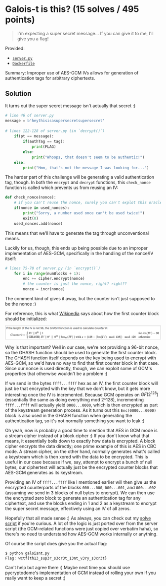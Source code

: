 # Galois-t is this? (15 solves / 495 points)

> I'm expecting a super secret message... If you can give it to me, I'll give you a flag!

Provided:
- [`server.py`](provided/server.py)
- [`Dockerfile`](provided/Dockerfile)

Summary: Improper use of AES-GCM IVs allows for generation of authentication tags for arbitrary ciphertexts.

## Solution

It turns out the super secret message isn't actually that secret :)

```python
# line 46 of server.py
message = b'heythisisasupersecretsupersecret'

# lines 122-128 of server.py (in `decrypt()`)
    if(pt == message):
        if(authTag == tag):
            print(FLAG)
        else:
            print("Whoops, that doesn't seem to be authentic!")
    else:
        print("Hmm, that's not the message I was looking for...")
```

The harder part of this challenge will be generating a valid authentication tag, though.
In both the `encrypt` and `decrypt` functions, this `check_nonce` function is called which prevents us from reusing an IV:

```python
def check_nonce(nonce):
    # if you can't reuse the nonce, surely you can't explot this oracle!
    if(nonce in used_nonces):
        print("Sorry, a number used once can't be used twice!")
        exit(0)
    used_nonces.add(nonce)
```

This means that we'll have to generate the tag through unconventional means.

Luckily for us, though, this ends up being possible due to an improper implementation of AES-GCM, specifically in the handling of the nonce/IV itself:

```python
# lines 75-78 of server.py (in `encrypt()`)
    for i in range(numBlocks + 1):
        enc += cipher.encrypt(nonce)
        # the counter is just the nonce, right? right??
        nonce = incr(nonce)
```

The comment kind of gives it away, but the counter isn't just supposed to be the nonce :)

For reference, this is what [Wikipedia](https://en.wikipedia.org/wiki/Galois/Counter_Mode#Mathematical_basis) says about how the first counter block should be initialized:

<div align="center">
<img src="img/counter0.png" alt="Initialization of Counter0 block in Galois Counter Mode">
</div>

Why is that important?
Well in our case, we're not providing a 96-bit nonce, so the GHASH function should be used to generate the first counter block.
The GHASH function itself depends on the key being used to encrypt with AES-GCM, so we'd have no way to find that first counter block in that case.
Since our nonce is used directly, though, we can exploit some of GCM's properties that otherwise wouldn't be a problem :)

If we send in the bytes `ffff...ffff` hex as an IV, the first counter block will just be that encrypted with the key that we don't know, but it gets more interesting once the IV is incremented.
Because GCM operates on $GF(2^{128})$ (essentially the same as doing everything mod 2^128), incrementing `ffff...ffff` will actually yield `0000...0000`, which is then encrypted as part of the keystream generation process.
As it turns out this `Enc(0000...0000)` block is also used in the GHASH function when generating the authentication tag, so it's not normally something you want to leak :)

Oh yeah, now is probably a good time to mention that AES in GCM mode is a stream cipher instead of a block cipher :)
If you don't know what that means, it essentially boils down to exactly how data is encrypted.
A block cipher encrypts the data directly; one prime example of this is AES in CBC mode.
A stream cipher, on the other hand, normally generates what's called a keystream which is then xored with the data to be encrypted.
This is useful in our case because if we, say, attempt to encrypt a bunch of null bytes, our ciphertext will actually just be the encrypted counter blocks that AES-GCM generates as its keystream.

Providing an IV of `ffff...ffff` like I mentioned earlier will then give us the encrypted counterparts of the blocks `000...000`, `000...001`, and `000...002` (assuming we send in 3 blocks of null bytes to encrypt).
We can then use the encrypted zero block to generate an authentication tag for any ciphertext, and use the blocks ending in 1 and 2 as a keystream to encrypt the super secret message, effectively using an IV of all zeros.

Hopefully that all made sense :)
As always, you can check out my [solve script](galoisnt.py) if you're curious.
A lot of the logic is just ported over from the server script (the GCM-related functions were just copied over verbatim haha), so there's no need to understand how AES-GCM works internally or anything.

Of course the script does give you the actual flag:

```shell
$ python galoisnt.py
Flag: wctf{th13_sup3r_s3cr3t_13nt_v3ry_s3cr3t}
```

Can't help but agree there :)
Maybe next time you should use pycryptodome's implementation of GCM instead of rolling your own if you really want to keep a secret ;)